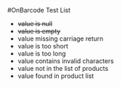 #OnBarcode Test List

- ~~value is null~~
- ~~value is empty~~
- value missing carriage return
- value is too short
- value is too long
- value contains invalid characters
- value not in the list of products
- value found in product list
